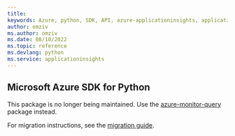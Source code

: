 ```yaml
---
title: 
keywords: Azure, python, SDK, API, azure-applicationinsights, applicationinsights
author: omziv
ms.author: omziv
ms.date: 08/10/2022
ms.topic: reference
ms.devlang: python
ms.service: applicationinsights
---
```

## Microsoft Azure SDK for Python

This package is no longer being maintained. Use the [azure-monitor-query](https://pypi.org/project/azure-monitor-query/) package instead.

For migration instructions, see the [migration guide](https://aka.ms/azsdk/python/migrate/ai-to-monitor-query).
